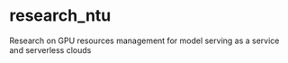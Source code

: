 # research_ntu
Research on GPU resources management for model serving as a service and serverless clouds
